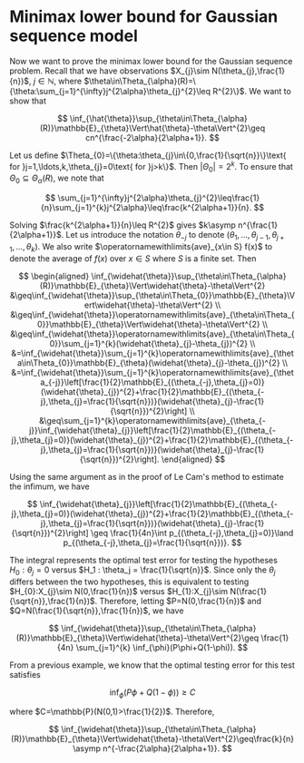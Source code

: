 # Minimax lower bound for Gaussian sequence model

Now we want to prove the minimax lower bound for the Gaussian sequence problem. Recall that we have observations $X_{j}\sim N(\theta_{j},\frac{1}{n})$, $j\in\mathbb{N}$, where $\theta\in\Theta_{\alpha}(R)=\{\theta:\sum_{j=1}^{\infty}j^{2\alpha}\theta_{j}^{2}\leq R^{2}\}$. We want to show that

$$
\inf_{\hat{\theta}}\sup_{\theta\in\Theta_{\alpha}(R)}\mathbb{E}_{\theta}\Vert\hat{\theta}-\theta\Vert^{2}\geq cn^{\frac{-2\alpha}{2\alpha+1}}.
$$

Let us define $\Theta_{0}=\{\theta:\theta_{j}\in\{0,\frac{1}{\sqrt{n}}\}\text{ for }j=1,\ldots,k,\theta_{j}=0\text{ for }j>k\}$. Then $|\Theta_{0}|=2^{k}$. To ensure that $\Theta_{0}\subseteq\Theta_{\alpha}(R)$, we note that

$$
\sum_{j=1}^{\infty}j^{2\alpha}\theta_{j}^{2}\leq\frac{1}{n}\sum_{j=1}^{k}j^{2\alpha}\leq\frac{k^{2\alpha+1}}{n}.
$$

Solving $\frac{k^{2\alpha+1}}{n}\leq R^{2}$ gives $k\asymp n^{\frac{1}{2\alpha+1}}$. Let us introduce the notation $\theta_{-j}$ to denote $(\theta_1, \ldots, \theta_{j-1}, \theta_{j+1}, \ldots, \theta_k)$. We also write $\operatornamewithlimits{ave}_{x\in S} f(x)$ to denote the average of $f(x)$ over $x \in S$ where $S$ is a finite set. Then

$$
\begin{aligned}
\inf_{\widehat{\theta}}\sup_{\theta\in\Theta_{\alpha}(R)}\mathbb{E}_{\theta}\Vert\widehat{\theta}-\theta\Vert^{2} &\geq\inf_{\widehat{\theta}}\sup_{\theta\in\Theta_{0}}\mathbb{E}_{\theta}\Vert\widehat{\theta}-\theta\Vert^{2} \\
	&\geq\inf_{\widehat{\theta}}\operatornamewithlimits{ave}_{\theta\in\Theta_{0}}\mathbb{E}_{\theta}\Vert\widehat{\theta}-\theta\Vert^{2} \\
	&\geq\inf_{\widehat{\theta}}\operatornamewithlimits{ave}_{\theta\in\Theta_{0}}\sum_{j=1}^{k}(\widehat{\theta}_{j}-\theta_{j})^{2} \\
	&=\inf_{\widehat{\theta}}\sum_{j=1}^{k}\operatornamewithlimits{ave}_{\theta\in\Theta_{0}}\mathbb{E}_{\theta}(\widehat{\theta}_{j}-\theta_{j})^{2} \\
	&=\inf_{\widehat{\theta}}\sum_{j=1}^{k}\operatornamewithlimits{ave}_{\theta_{-j}}\left[\frac{1}{2}\mathbb{E}_{(\theta_{-j},\theta_{j}=0)}(\widehat{\theta}_{j})^{2}+\frac{1}{2}\mathbb{E}_{(\theta_{-j},\theta_{j}=\frac{1}{\sqrt{n}})}(\widehat{\theta}_{j}-\frac{1}{\sqrt{n}})^{2}\right] \\
	&\geq\sum_{j=1}^{k}\operatornamewithlimits{ave}_{\theta_{-j}}\inf_{\widehat{\theta}_{j}}\left[\frac{1}{2}\mathbb{E}_{(\theta_{-j},\theta_{j}=0)}(\widehat{\theta}_{j})^{2}+\frac{1}{2}\mathbb{E}_{(\theta_{-j},\theta_{j}=\frac{1}{\sqrt{n}})}(\widehat{\theta}_{j}-\frac{1}{\sqrt{n}})^{2}\right].
\end{aligned}
$$

Using the same argument as in the proof of Le Cam's method to estimate the infimum, we have

$$
\inf_{\widehat{\theta}_{j}}\left[\frac{1}{2}\mathbb{E}_{(\theta_{-j},\theta_{j}=0)}(\widehat{\theta}_{j})^{2}+\frac{1}{2}\mathbb{E}_{(\theta_{-j},\theta_{j}=\frac{1}{\sqrt{n}})}(\widehat{\theta}_{j}-\frac{1}{\sqrt{n}})^{2}\right] \geq \frac{1}{4n}\int p_{(\theta_{-j},\theta_{j}=0)}\land p_{(\theta_{-j},\theta_{j}=\frac{1}{\sqrt{n}})}.
$$

The integral represents the optimal test error for testing the hypotheses $H_0 : \theta_j = 0$ versus $H_1 : \theta_j = \frac{1}{\sqrt{n}}$. Since only the $\theta_{j}$ differs between the two hypotheses, this is equivalent to testing $H_{0}:X_{j}\sim N(0,\frac{1}{n})$ versus $H_{1}:X_{j}\sim N(\frac{1}{\sqrt{n}},\frac{1}{n})$. Therefore, letting $P=N(0,\frac{1}{n})$ and $Q=N(\frac{1}{\sqrt{n}},\frac{1}{n})$, we have

$$
\inf_{\widehat{\theta}}\sup_{\theta\in\Theta_{\alpha}(R)}\mathbb{E}_{\theta}\Vert\widehat{\theta}-\theta\Vert^{2}\geq \frac{1}{4n} \sum_{j=1}^{k} \inf_{\phi}(P\phi+Q(1-\phi)).
$$

From a previous example, we know that the optimal testing error for this test satisfies 

$$
\inf_{\phi}(P\phi+Q(1-\phi))\geq C
$$

where $C=\mathbb{P}(N(0,1)>\frac{1}{2})$. Therefore, 

$$
\inf_{\widehat{\theta}}\sup_{\theta\in\Theta_{\alpha}(R)}\mathbb{E}_{\theta}\Vert\widehat{\theta}-\theta\Vert^{2}\geq\frac{k}{n} \asymp n^{-\frac{2\alpha}{2\alpha+1}}.
$$